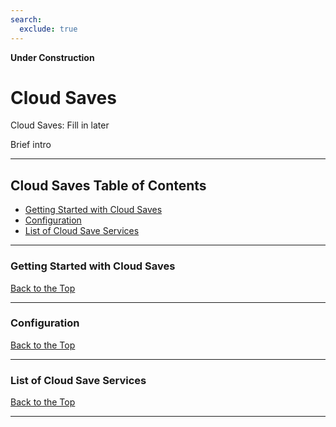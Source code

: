 ```yaml
---
search:
  exclude: true
---
```


**Under Construction**

# Cloud Saves

Cloud Saves: Fill in later

Brief intro

***

## Cloud Saves Table of Contents

- [Getting Started with Cloud Saves](#getting-started-with-cloud-saves)
- [Configuration](#configuration)
- [List of Cloud Save Services](#list-of-cloud-save-services)

***

### Getting Started with Cloud Saves

[Back to the Top](https://github.com/dragoonDorise/EmuDeck/wiki/cloud-saves#cloud-saves-table-of-contents)

***

### Configuration

[Back to the Top](https://github.com/dragoonDorise/EmuDeck/wiki/cloud-saves#cloud-saves-table-of-contents)

***

### List of Cloud Save Services

[Back to the Top](https://github.com/dragoonDorise/EmuDeck/wiki/cloud-saves#cloud-saves-table-of-contents)

***
